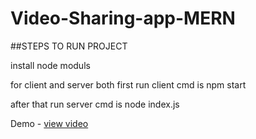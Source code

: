 # Video-Sharing-app-MERN

##STEPS TO RUN PROJECT


install node moduls

for client and server both first run client cmd is npm start

after that run server cmd is node index.js



Demo - <a href="https://drive.google.com/file/d/1_2Dz5gVzC8HlJ3HNsG1JJP2Ktm5Rge72/view?usp=sharing">view video</a>

